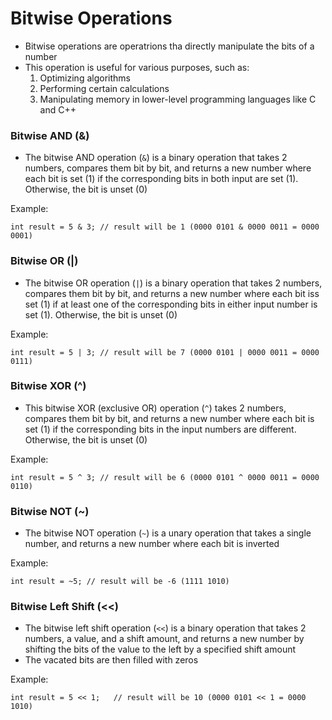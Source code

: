 # Bitwise Operations
- Bitwise operations are operatrions tha directly manipulate the bits of a number
- This operation is useful for various purposes, such as:
    1. Optimizing algorithms
    2. Performing certain calculations
    3. Manipulating memory in lower-level programming languages like C and C++

### Bitwise AND (&)
- The bitwise AND operation (`&`) is a binary operation that takes 2 numbers, compares them bit by bit, and returns a new number where each bit is set (1) if the corresponding bits in both input are set (1). Otherwise, the bit is unset (0)   

Example:    
```
int result = 5 & 3; // result will be 1 (0000 0101 & 0000 0011 = 0000 0001)
```

### Bitwise OR (|)
- The bitwise OR operation (`|`) is a binary operation that takes 2 numbers, compares them bit by bit, and returns a new number where each bit iss set (1) if at least one of the corresponding bits in either input number is set (1). Otherwise, the bit is unset (0)    

Example:
```
int result = 5 | 3; // result will be 7 (0000 0101 | 0000 0011 = 0000 0111)
```

### Bitwise XOR (^)
- This bitwise XOR (exclusive OR) operation (`^`) takes 2 numbers, compares them bit by bit, and returns a new number where each bit is set (1) if the corresponding bits in the input numbers are different. Otherwise, the bit is unset (0)  

Example:  
```
int result = 5 ^ 3; // result will be 6 (0000 0101 ^ 0000 0011 = 0000 0110) 
```

### Bitwise NOT (~)
- The bitwise NOT operation (`~`) is a unary operation that takes a single number, and returns a new number where each bit is inverted   

Example:  
``` 
int result = ~5; // result will be -6 (1111 1010)
```

### Bitwise Left Shift (<<)
- The bitwise left shift operation (`<<`) is a binary operation that takes 2 numbers, a value, and a shift amount, and returns a new number by shifting the bits of the value to the left by a specified shift amount
- The vacated bits are then filled with zeros   

Example: 
```
int result = 5 << 1;   // result will be 10 (0000 0101 << 1 = 0000 1010)
```

